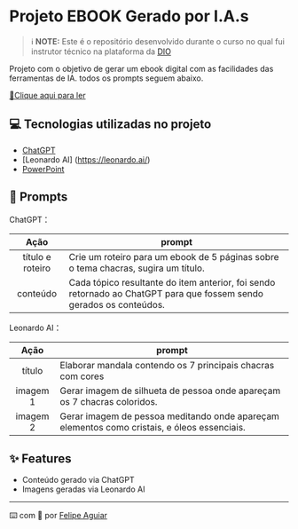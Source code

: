 
# Projeto EBOOK Gerado por I.A.s


 > ℹ️ **NOTE:** Este é o repositório desenvolvido durante o curso no qual fui instrutor técnico na plataforma da [DIO](https://dio.me)

Projeto com o objetivo de gerar um ebook digital com as facilidades das ferramentas de IA. todos os prompts
seguem abaixo.

<a href="https://github.com/Carolina-mtb/prompts-recipe-to-create-a-ebook/blob/main/DESVENDANDO%20OS%20CHACRAS.pdf"> 📕Clique aqui para ler</a>

## 💻 Tecnologias utilizadas no projeto

- [ChatGPT](https://chat.openai.com/) 
- [Leonardo AI] (https://leonardo.ai/)
- [PowerPoint](https://www.microsoft.com/en/microsoft-365/powerpoint)

## 🧠 Prompts


ChatGPT：

|   Ação   | prompt                                                                                                                                                                                                                                                                         |
| :------: | ------------------------------------------------------------------------------------------------------------------------------------------------------------------------------------------------------------------------------------------------------------------------------ |
|  título e roteiro  | Crie um roteiro para um ebook de 5 páginas sobre o tema chacras, sugira um título.                                                        |
| conteúdo | Cada tópico resultante do item anterior, foi sendo retornado ao ChatGPT para que fossem sendo gerados os conteúdos.|


Leonardo AI：

|  Ação  | prompt                                                                                 |
| :----: | -------------------------------------------------------------------------------------- |
| título | Elaborar mandala contendo os 7 principais chacras com cores |
| imagem 1 | Gerar imagem de silhueta de pessoa onde apareçam os 7 chacras coloridos. |
| imagem 2 | Gerar imagem de pessoa meditando onde apareçam elementos como cristais, e óleos essenciais. |

## ✨ Features

- Conteúdo gerado via ChatGPT
- Imagens geradas via Leonardo AI

---

⌨️ com 💜 por [Felipe Aguiar](https://github.com/felipeAguiarCode)
